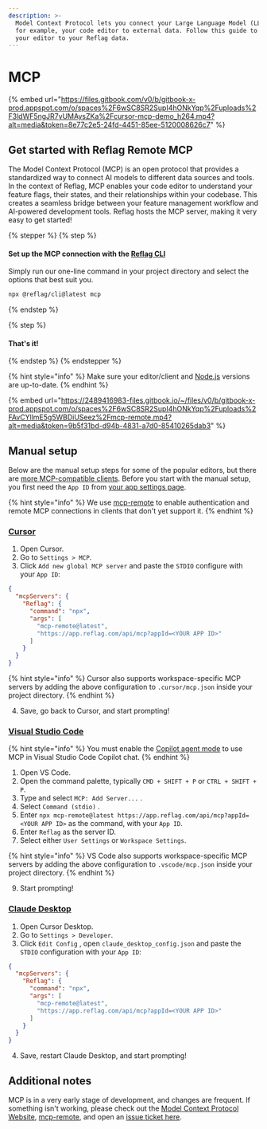 ```yaml
---
description: >-
  Model Context Protocol lets you connect your Large Language Model (LLM) in,
  for example, your code editor to external data. Follow this guide to connect
  your editor to your Reflag data.
---
```


# MCP

{% embed url="https://files.gitbook.com/v0/b/gitbook-x-prod.appspot.com/o/spaces%2F6wSC8SR2SupI4hONkYqp%2Fuploads%2F3ldWF5ngJR7yUMAysZKa%2Fcursor-mcp-demo_h264.mp4?alt=media&token=8e77c2e5-24fd-4451-85ee-5120008626c7" %}

## Get started with Reflag Remote MCP

The Model Context Protocol (MCP) is an open protocol that provides a standardized way to connect AI models to different data sources and tools. In the context of Reflag, MCP enables your code editor to understand your feature flags, their states, and their relationships within your codebase. This creates a seamless bridge between your feature management workflow and AI-powered development tools. Reflag hosts the MCP server, making it very easy to get started!

{% stepper %}
{% step %}
#### Set up the MCP connection with the [Reflag CLI](cli.md)

Simply run our one-line command in your project directory and select the options that best suit you.

```bash
npx @reflag/cli@latest mcp
```
{% endstep %}

{% step %}
#### That's it!
{% endstep %}
{% endstepper %}

{% hint style="info" %}
Make sure your editor/client and [Node.js](https://nodejs.org/en/download) versions are up-to-date.
{% endhint %}

{% embed url="https://2489416983-files.gitbook.io/~/files/v0/b/gitbook-x-prod.appspot.com/o/spaces%2F6wSC8SR2SupI4hONkYqp%2Fuploads%2FAvCYllmE5g5WBDiUSeez%2Fmcp-remote.mp4?alt=media&token=9b5f31bd-d94b-4831-a7d0-85410265dab3" %}

## Manual setup

Below are the manual setup steps for some of the popular editors, but there are [more MCP-compatible clients](https://modelcontextprotocol.io/clients). Before you start with the manual setup, you first need the `App ID` from [your app settings page](https://app.reflag.com/env-current/settings/app-general).

{% hint style="info" %}
We use [mcp-remote](https://www.npmjs.com/package/mcp-remote) to enable authentication and remote MCP connections in clients that don't yet support it.
{% endhint %}

### [Cursor](https://docs.cursor.com/context/model-context-protocol)

1. Open Cursor.
2. Go to `Settings > MCP`.
3. Click `Add new global MCP server` and paste the `STDIO` configure with your `App ID`:

```json
{
  "mcpServers": {
    "Reflag": {
      "command": "npx",
      "args": [
        "mcp-remote@latest",
        "https://app.reflag.com/api/mcp?appId=<YOUR APP ID>"
      ]
    }
  }
}
```

{% hint style="info" %}
Cursor also supports workspace-specific MCP servers by adding the above configuration to `.cursor/mcp.json` inside your project directory.
{% endhint %}

4. Save, go back to Cursor, and start prompting!

### [Visual Studio Code](https://code.visualstudio.com/docs/copilot/chat/mcp-servers)

{% hint style="info" %}
You must enable the [Copilot agent mode](https://code.visualstudio.com/docs/copilot/chat/chat-agent-mode) to use MCP in Visual Studio Code Copilot chat.
{% endhint %}

1. Open VS Code.
2. Open the command palette, typically `CMD + SHIFT + P` or `CTRL + SHIFT + P`.
3. Type and select `MCP: Add Server...` .
4. Select `Command (stdio)` .
5. Enter `npx mcp-remote@latest https://app.reflag.com/api/mcp?appId=<YOUR APP ID>` as the command, with your `App ID`.
6. Enter `Reflag` as the server ID.
7. Select either `User Settings` or `Workspace Settings`.

{% hint style="info" %}
VS Code also supports workspace-specific MCP servers by adding the above configuration to `.vscode/mcp.json` inside your project directory.
{% endhint %}

9. Start prompting!

### [Claude Desktop](https://modelcontextprotocol.io/quickstart/user)

1. Open Cursor Desktop.
2. Go to `Settings > Developer`.
3. Click `Edit Config` , open `claude_desktop_config.json` and paste the `STDIO` configuration with your `App ID`:

```json
{
  "mcpServers": {
    "Reflag": {
      "command": "npx",
      "args": [
        "mcp-remote@latest",
        "https://app.reflag.com/api/mcp?appId=<YOUR APP ID>"
      ]
    }
  }
}
```

4. Save, restart Claude Desktop, and start prompting!

## Additional notes

MCP is in a very early stage of development, and changes are frequent. If something isn't working, please check out the [Model Context Protocol Website](https://modelcontextprotocol.io/), [mcp-remote](https://www.npmjs.com/package/mcp-remote?activeTab=versions), and open an [issue ticket here](https://github.com/reflagcom/reflag-javascript-sdk/issues).
